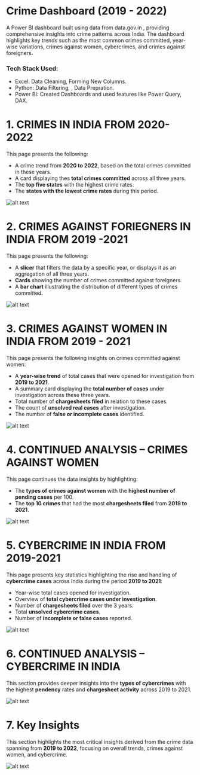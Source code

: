 # Crime Dashboard (2019 - 2022)

A Power BI dashboard built using data from data.gov.in
, providing comprehensive insights into crime patterns across India. The dashboard highlights key trends such as the most common crimes committed, year-wise variations, crimes against women, cybercrimes, and crimes against foreigners.

### Tech Stack Used:
 - Excel: Data Cleaning, Forming New Columns.
 - Python: Data Filtering, , Data Prepration.
 - Power BI: Created Dashboards and used features like Power Query, DAX.


# 1. CRIMES IN INDIA FROM 2020-2022
This page presents the following:

* A crime trend from **2020 to 2022**, based on the total crimes committed in these years.
* A card displaying thes **total crimes committed** across all three years.
* The **top five states** with the highest crime rates.
* The **states with the lowest crime rates** during this period.


![alt text](./Images/Images%20for%20Readme/Page%202.png)

# 2. CRIMES AGAINST FORIEGNERS IN INDIA FROM 2019 -2021

This page presents the following:

* A **slicer** that filters the data by a specific year, or displays it as an aggregation of all three years.
* **Cards** showing the number of crimes committed against foreigners.
* A **bar chart** illustrating the distribution of different types of crimes committed.


![alt text](./Images/Images%20for%20Readme/Page%203.png)

# 3. CRIMES AGAINST WOMEN IN INDIA FROM 2019 - 2021

This page presents the following insights on crimes committed against women:

- A **year-wise trend** of total cases that were opened for investigation from **2019 to 2021**.
- A summary card displaying the **total number of cases** under investigation across these three years.
- Total number of **chargesheets filed** in relation to these cases.
- The count of **unsolved real cases** after investigation.
- The number of **false or incomplete cases** identified.

![alt text](./Images/Images%20for%20Readme/Page%204.png)

# 4. CONTINUED ANALYSIS – CRIMES AGAINST WOMEN

This page continues the data insights by highlighting:

- The **types of crimes against women** with the **highest number of pending cases** per 100.
- The **top 10 crimes** that had the most **chargesheets filed** from **2019 to 2021**.

![alt text](./Images/Images%20for%20Readme/Page%205.png)

# 5. CYBERCRIME IN INDIA FROM 2019-2021

This page presents key statistics highlighting the rise and handling of **cybercrime cases** across India during the period **2019 to 2021**:

- Year-wise total cases opened for investigation.
- Overview of **total cybercrime cases under investigation**.
- Number of **chargesheets filed** over the 3 years.
- Total **unsolved cybercrime cases**.
- Number of **incomplete or false cases** reported.

![alt text](./Images/Images%20for%20Readme/Page%206.png)

# 6. CONTINUED ANALYSIS – CYBERCRIME IN INDIA

This section provides deeper insights into the **types of cybercrimes** with the highest **pendency** rates and **chargesheet activity** across 2019 to 2021.

![alt text](./Images/Images%20for%20Readme/Page%207.png)

# 7. Key Insights

This section highlights the most critical insights derived from the crime data spanning from **2019 to 2022**, focusing on overall trends, crimes against women, and cybercrime.

![alt text](./Images/Images%20for%20Readme/Page%208.png)